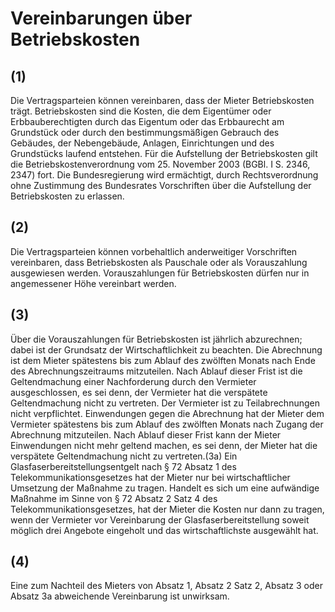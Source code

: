 # Vereinbarungen über Betriebskosten



## (1)

 Die Vertragsparteien können vereinbaren, dass der Mieter Betriebskosten trägt. Betriebskosten sind die Kosten, die dem Eigentümer oder Erbbauberechtigten durch das Eigentum oder das Erbbaurecht am Grundstück oder durch den bestimmungsmäßigen Gebrauch des Gebäudes, der Nebengebäude, Anlagen, Einrichtungen und des Grundstücks laufend entstehen. Für die Aufstellung der Betriebskosten gilt die Betriebskostenverordnung vom 25. November 2003 (BGBl. I S. 2346, 2347) fort. Die Bundesregierung wird ermächtigt, durch Rechtsverordnung ohne Zustimmung des Bundesrates Vorschriften über die Aufstellung der Betriebskosten zu erlassen.

## (2)

 Die Vertragsparteien können vorbehaltlich anderweitiger Vorschriften vereinbaren, dass Betriebskosten als Pauschale oder als Vorauszahlung ausgewiesen werden. Vorauszahlungen für Betriebskosten dürfen nur in angemessener Höhe vereinbart werden.

## (3)

 Über die Vorauszahlungen für Betriebskosten ist jährlich abzurechnen; dabei ist der Grundsatz der Wirtschaftlichkeit zu beachten. Die Abrechnung ist dem Mieter spätestens bis zum Ablauf des zwölften Monats nach Ende des Abrechnungszeitraums mitzuteilen. Nach Ablauf dieser Frist ist die Geltendmachung einer Nachforderung durch den Vermieter ausgeschlossen, es sei denn, der Vermieter hat die verspätete Geltendmachung nicht zu vertreten. Der Vermieter ist zu Teilabrechnungen nicht verpflichtet. Einwendungen gegen die Abrechnung hat der Mieter dem Vermieter spätestens bis zum Ablauf des zwölften Monats nach Zugang der Abrechnung mitzuteilen. Nach Ablauf dieser Frist kann der Mieter Einwendungen nicht mehr geltend machen, es sei denn, der Mieter hat die verspätete Geltendmachung nicht zu vertreten.(3a) Ein Glasfaserbereitstellungsentgelt nach § 72 Absatz 1 des Telekommunikationsgesetzes hat der Mieter nur bei wirtschaftlicher Umsetzung der Maßnahme zu tragen. Handelt es sich um eine aufwändige Maßnahme im Sinne von § 72 Absatz 2 Satz 4 des Telekommunikationsgesetzes, hat der Mieter die Kosten nur dann zu tragen, wenn der Vermieter vor Vereinbarung der Glasfaserbereitstellung soweit möglich drei Angebote eingeholt und das wirtschaftlichste ausgewählt hat.

## (4)

 Eine zum Nachteil des Mieters von Absatz 1, Absatz 2 Satz 2, Absatz 3 oder Absatz 3a abweichende Vereinbarung ist unwirksam. 

